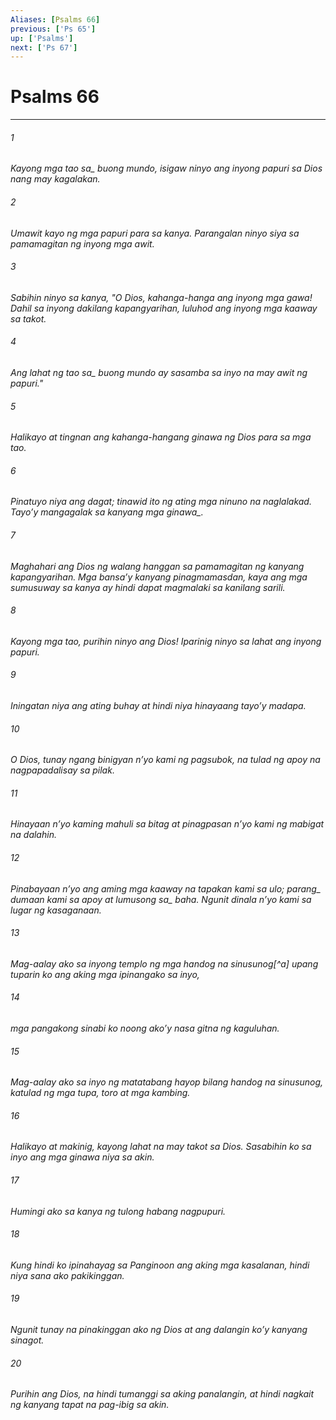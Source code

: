 ```yaml
---
Aliases: [Psalms 66]
previous: ['Ps 65']
up: ['Psalms']
next: ['Ps 67']
---
```

# Psalms 66

***






















###### 1 










<i class="trans-change">Kayong mga tao sa_ buong mundo, isigaw ninyo ang inyong papuri sa Dios nang may kagalakan. 





















###### 2 










Umawit kayo ng mga papuri para sa kanya. Parangalan ninyo siya sa pamamagitan ng inyong mga awit. 





















###### 3 










Sabihin ninyo sa kanya, "O Dios, kahanga-hanga ang inyong mga gawa! Dahil sa inyong dakilang kapangyarihan, luluhod ang inyong mga kaaway sa takot. 





















###### 4 










Ang <i class="trans-change">lahat ng tao sa_ buong mundo ay sasamba sa inyo na may awit ng papuri." 





















###### 5 










Halikayo at tingnan ang kahanga-hangang ginawa ng Dios para sa mga tao. 





















###### 6 










Pinatuyo niya ang dagat; tinawid ito ng ating mga ninuno na naglalakad. Tayoʼy mangagalak <i class="trans-change">sa kanyang mga ginawa_. 





















###### 7 










Maghahari ang Dios ng walang hanggan sa pamamagitan ng kanyang kapangyarihan. Mga bansaʼy kanyang pinagmamasdan, kaya ang mga sumusuway sa kanya ay hindi dapat magmalaki sa kanilang sarili. 





















###### 8 










Kayong mga tao, purihin ninyo ang Dios! Iparinig ninyo sa lahat ang inyong papuri. 





















###### 9 










Iningatan niya ang ating buhay at hindi niya hinayaang tayoʼy madapa. 





















###### 10 










O Dios, tunay ngang binigyan nʼyo kami ng pagsubok, na tulad ng apoy na nagpapadalisay sa pilak. 





















###### 11 










Hinayaan nʼyo kaming mahuli sa bitag at pinagpasan nʼyo kami ng mabigat na dalahin. 





















###### 12 










Pinabayaan nʼyo ang aming mga kaaway na tapakan kami sa ulo; <i class="trans-change">parang_ dumaan kami sa apoy at <i class="trans-change">lumusong sa_ baha. Ngunit dinala nʼyo kami sa lugar ng kasaganaan. 





















###### 13 










Mag-aalay ako sa inyong templo ng mga handog na sinusunog[^a] upang tuparin ko ang aking mga ipinangako sa inyo, 





















###### 14 










mga pangakong sinabi ko noong akoʼy nasa gitna ng kaguluhan. 





















###### 15 










Mag-aalay ako sa inyo ng matatabang hayop bilang handog na sinusunog, katulad ng mga tupa, toro at mga kambing. 





















###### 16 










Halikayo at makinig, kayong lahat na may takot sa Dios. Sasabihin ko sa inyo ang mga ginawa niya sa akin. 





















###### 17 










Humingi ako sa kanya ng tulong habang nagpupuri. 





















###### 18 










Kung hindi ko ipinahayag sa Panginoon ang aking mga kasalanan, hindi niya sana ako pakikinggan. 





















###### 19 










Ngunit tunay na pinakinggan ako ng Dios at ang dalangin koʼy kanyang sinagot. 





















###### 20 










Purihin ang Dios, na hindi tumanggi sa aking panalangin, at hindi nagkait ng kanyang tapat na pag-ibig sa akin.
